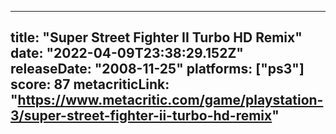 
---
title: "Super Street Fighter II Turbo HD Remix"
date: "2022-04-09T23:38:29.152Z"
releaseDate: "2008-11-25"
platforms: ["ps3"]
score: 87
metacriticLink: "https://www.metacritic.com/game/playstation-3/super-street-fighter-ii-turbo-hd-remix"
---
